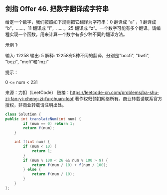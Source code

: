 ## 剑指 Offer 46. 把数字翻译成字符串

给定一个数字，我们按照如下规则把它翻译为字符串：0 翻译成 “a” ，1 翻译成 “b”，……，11 翻译成 “l”，……，25 翻译成 “z”。一个数字可能有多个翻译。请编程实现一个函数，用来计算一个数字有多少种不同的翻译方法。

 

示例 1:

输入: 12258
输出: 5
解释: 12258有5种不同的翻译，分别是"bccfi", "bwfi", "bczi", "mcfi"和"mzi"


提示：

0 <= num < 231

来源：力扣（LeetCode）
链接：https://leetcode-cn.com/problems/ba-shu-zi-fan-yi-cheng-zi-fu-chuan-lcof
著作权归领扣网络所有。商业转载请联系官方授权，非商业转载请注明出处。

```java
class Solution {
public int translateNum(int num) {
        if (num == 0) return 1;
        return f(num);
    }

    int f(int num) {
        if (num < 10) {
            return 1;
        }
        if (num % 100 < 26 && num % 100 > 9) {
            return f(num / 10) + f(num / 100);
        } else {
            return f(num / 10);
        }
    }
};
```

